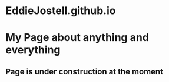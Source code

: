 # EddieJostell.github.io

# My Page about anything and everything
## Page is under construction at the moment